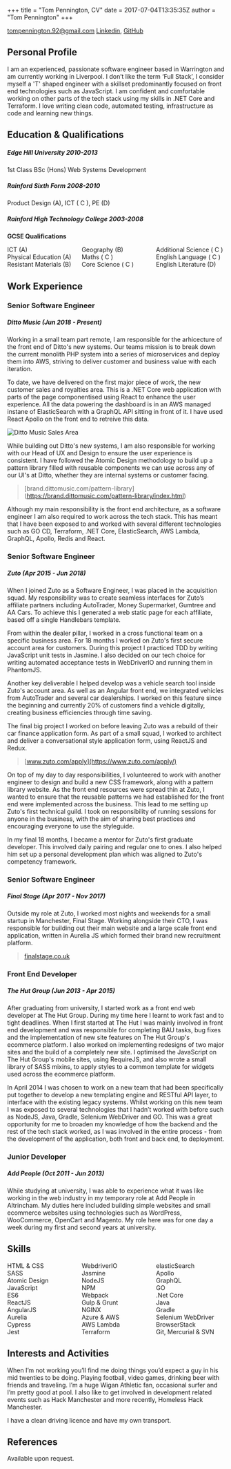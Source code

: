 +++
title = "Tom Pennington, CV"
date = 2017-07-04T13:35:35Z
author = "Tom Pennington"
+++

tompennington.92@gmail.com
[Linkedin](https://www.linkedin.com/in/tom-pennington-5a719646/), [GitHub](https://github.com/surf66)
 
## Personal Profile
I am an experienced, passionate software engineer based in Warrington and am currently working in Liverpool. I don’t like the term ‘Full Stack’, I consider myself a 'T' shaped engineer with a skillset predominantly focused on front end technologies such as JavaScript. I am confident and comfortable working on other parts of the tech stack using my skills in .NET Core and Terraform. I love writing clean code, automated testing, infrastructure as code and learning new things.

## Education & Qualifications
 
##### Edge Hill University 2010-2013
1st Class BSc (Hons) Web Systems Development

##### Rainford Sixth Form 2008-2010
Product Design (A), ICT ( C ), PE (D)
 
##### Rainford High Technology College 2003-2008
**GCSE Qualifications**
<ul style="list-style:none;padding:0;columns:3;">
<li>ICT (A)</li>
<li>Physical Education (A)</li>
<li>Resistant Materials (B)</li>
<li>Geography (B)</li>
<li>Maths ( C )</li>
<li>Core Science ( C )</li>
<li>Additional Science ( C )</li>
<li>English Language ( C )</li>
<li>English Literature (D)</li>
</ul>

## Work Experience

### Senior Software Engineer
##### Ditto Music (Jun 2018 - Present)
Working in a small team part remote, I am responsible for the arhicecture of the front end of Ditto's new systems. Our teams mission is to break down the current monolith PHP system into a series of microservices and deploy them into AWS, striving to deliver customer and business value with each iteration.

To date, we have delivered on the first major piece of work, the new customer sales and royalties area. This is a .NET Core web application with parts of the page componentised using React to enhance the user experience. All the data powering the dashboard is in an AWS managed instane of ElasticSearch with a GraphQL API sitting in front of it. I have used React Apollo on the front end to retreive this data.

![Ditto Music Sales Area](https://i.imgur.com/FIg7X4O.png)

While building out Ditto's new systems, I am also responsible for working with our Head of UX and Design to ensure the user experience is consistent. I have followed the Atomic Design methodology to build up a pattern library filled with reusable components we can use across any of our UI's at Ditto, whether they are internal systems or customer facing.

> [brand.dittomusic.com/pattern-library] (https://brand.dittomusic.com/pattern-library/index.html)

Although my main responsibility is the front end architecture, as a software engineer I am also required to work across the tech stack. This has meant that I have been exposed to and worked with several different technologies such as GO CD, Terraform, .NET Core, ElasticSearch, AWS Lambda, GraphQL, Apollo, Redis and React.

### Senior Software Engineer
##### Zuto (Apr 2015 - Jun 2018)
When I joined Zuto as a Software Engineer, I was placed in the acquisition squad. My responsibility was to create seamless interfaces for Zuto’s affiliate partners including AutoTrader, Money Supermarket, Gumtree and AA Cars. To achieve this I generated a web static page for each affiliate, based off a single Handlebars template. 

From within the dealer pillar, I worked in a cross functional team on a specific business area. For 18 months I worked on Zuto's first secure account area for customers. During this project I practiced TDD by writing JavaScript unit tests in Jasmine. I also decided on our tech choice for writing automated acceptance tests in WebDriverIO and running them in PhantomJS.

Another key deliverable I helped develop was a vehicle search tool inside Zuto's account area. As well as an Angular front end, we integrated vehicles from AutoTrader and several car dealerships. I worked on this feature since the beginning and currently 20% of customers find a vehicle digitally, creating business efficiencies through time saving. 

The final big project I worked on before leaving Zuto was a rebuild of their car finance application form. As part of a small squad, I worked to architect and deliver a conversational style application form, using ReactJS and Redux.

> [www.zuto.com/apply](https://www.zuto.com/apply/)

On top of my day to day responsibilities, I volunteered to work with another engineer to design and build a new CSS framework, along with a pattern library website. As the front end resources were spread thin at Zuto, I wanted to ensure that the reusable patterns we had established for the front end were implemented across the business. This lead to me setting up Zuto's first technical guild. I took on responsibility of running sessions for anyone in the business, with the aim of sharing best practices and encouraging everyone to use the styleguide. 

In my final 18 months, I became a mentor for Zuto's first graduate developer. This involved daily pairing and regular one to ones. I also helped him set up a personal development plan which was aligned to Zuto's competency framework.  

### Senior Software Engineer
##### Final Stage (Apr 2017 - Nov 2017)
Outside my role at Zuto, I worked most nights and weekends for a small startup in Manchester, Final Stage. Working alongside their CTO, I was responsible for building out their main website and a large scale front end application, written in Aurelia JS which formed their brand new recruitment platform.

> [finalstage.co.uk](https://finalstage.co.uk/)

### Front End Developer
##### The Hut Group (Jun 2013 - Apr 2015)
After graduating from university, I started work as a front end web developer at The Hut Group. During my time here I learnt to work fast and to tight deadlines. When I first started at The Hut I was mainly involved in front end development and was responsible for completing BAU tasks, bug fixes and the implementation of new site features on The Hut Group's ecommerce platform. I also worked on implementing redesigns of two major sites and the build of a completely new site. I  optimised the  JavaScript on The Hut Group's mobile sites, using RequireJS, and also wrote a small library of SASS mixins, to apply styles to a common template for widgets used across the ecommerce platform. 
 
In April 2014 I was chosen to work on a new team that had been specifically put together to develop a new templating engine and RESTful API layer, to interface with the existing legacy systems. Whilst working on this new team I was exposed to several technologies that I hadn’t worked with before such as NodeJS, Java, Gradle, Selenium WebDriver and GO. This was a great opportunity for me to broaden my knowledge of how the backend and the rest of the tech stack worked, as I was involved in the entire process - from the development of the application, both front and back end, to deployment.

### Junior Developer
##### Add People (Oct 2011 - Jun 2013)
While studying at university, I was able to experience what it was like working in the web industry in my temporary role at Add People in Altrincham. My duties here included building simple websites and small ecommerce websites using technologies such as WordPress, WooCommerce, OpenCart and Magento. My role here was for one day a week during my first and second years at university.

## Skills

<ul style="list-style:none;padding:0;columns:3;">
<li>HTML & CSS</li>
<li>SASS</li>
<li>Atomic Design</li>
<li>JavaScript</li>
<li>ES6</li>
<li>ReactJS</li>
<li>AngularJS</li>
<li>Aurelia</li>
<li>Cypress</li>
<li>Jest</li>
<li>WebdriverIO</li>
<li>Jasmine</li>
<li>NodeJS</li>
<li>NPM</li>
<li>Webpack</li>
<li>Gulp & Grunt</li>
<li>NGINX</li>
<li>Azure & AWS</li>
<li>AWS Lambda</li>
<li>Terraform</li>
<li>elasticSearch</li>
<li>Apollo</li>
<li>GraphQL</li>
<li>GO</li>
<li>.Net Core</li>
<li>Java</li>
<li>Gradle</li>
<li>Selenium WebDriver</li>
<li>BrowserStack</li>
<li>Git, Mercurial & SVN</li>
</ul>

## Interests and Activities
When I’m not working you’ll find me doing things you’d expect a guy in his mid twenties to be doing. Playing football, video games, drinking beer with friends and traveling. I’m a huge Wigan Athletic fan, occasional surfer and I’m pretty good at pool. I also like to get involved in development related events such as Hack Manchester and more recently, Homeless Hack Manchester.
 
I have a clean driving licence and have my own transport.

## References
Available upon request.
